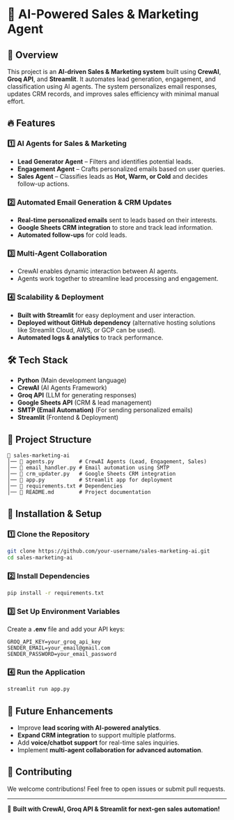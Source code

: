 # 🚀 AI-Powered Sales & Marketing Agent

## 📌 Overview
This project is an **AI-driven Sales & Marketing system** built using **CrewAI**, **Groq API**, and **Streamlit**. It automates lead generation, engagement, and classification using AI agents. The system personalizes email responses, updates CRM records, and improves sales efficiency with minimal manual effort.

## 🔥 Features
### 1️⃣ **AI Agents for Sales & Marketing**
- **Lead Generator Agent** – Filters and identifies potential leads.
- **Engagement Agent** – Crafts personalized emails based on user queries.
- **Sales Agent** – Classifies leads as **Hot, Warm, or Cold** and decides follow-up actions.

### 2️⃣ **Automated Email Generation & CRM Updates**
- **Real-time personalized emails** sent to leads based on their interests.
- **Google Sheets CRM integration** to store and track lead information.
- **Automated follow-ups** for cold leads.

### 3️⃣ **Multi-Agent Collaboration**
- CrewAI enables dynamic interaction between AI agents.
- Agents work together to streamline lead processing and engagement.

### 4️⃣ **Scalability & Deployment**
- **Built with Streamlit** for easy deployment and user interaction.
- **Deployed without GitHub dependency** (alternative hosting solutions like Streamlit Cloud, AWS, or GCP can be used).
- **Automated logs & analytics** to track performance.

## 🛠️ Tech Stack
- **Python** (Main development language)
- **CrewAI** (AI Agents Framework)
- **Groq API** (LLM for generating responses)
- **Google Sheets API** (CRM & lead management)
- **SMTP (Email Automation)** (For sending personalized emails)
- **Streamlit** (Frontend & Deployment)

## 📂 Project Structure
```
📁 sales-marketing-ai
│── 📄 agents.py        # CrewAI Agents (Lead, Engagement, Sales)
│── 📄 email_handler.py # Email automation using SMTP
│── 📄 crm_updater.py   # Google Sheets CRM integration
│── 📄 app.py           # Streamlit app for deployment
│── 📄 requirements.txt # Dependencies
│── 📄 README.md        # Project documentation
```

## 🔧 Installation & Setup
### 1️⃣ Clone the Repository
```bash
git clone https://github.com/your-username/sales-marketing-ai.git
cd sales-marketing-ai
```

### 2️⃣ Install Dependencies
```bash
pip install -r requirements.txt
```

### 3️⃣ Set Up Environment Variables
Create a **.env** file and add your API keys:
```
GROQ_API_KEY=your_groq_api_key
SENDER_EMAIL=your_email@gmail.com
SENDER_PASSWORD=your_email_password
```

### 4️⃣ Run the Application
```bash
streamlit run app.py
```

## 📌 Future Enhancements
- Improve **lead scoring with AI-powered analytics**.
- **Expand CRM integration** to support multiple platforms.
- Add **voice/chatbot support** for real-time sales inquiries.
- Implement **multi-agent collaboration for advanced automation**.

## 🤝 Contributing
We welcome contributions! Feel free to open issues or submit pull requests.

---
🚀 **Built with CrewAI, Groq API & Streamlit for next-gen sales automation!**
